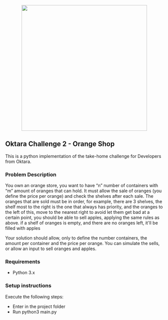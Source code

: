 <p align="center"><a href="https://www.python.org/" target="_blank"><img src="https://www.python.org/static/community_logos/python-logo-master-v3-TM-flattened.png" width="400"></a></p>


## Oktara Challenge 2 - Orange Shop

This is a python implementation of the take-home challenge for Developers from Oktara.

### Problem Description

You own an orange store, you want to have “n” number of containers with “m” amount of oranges that can hold. It must allow the sale of oranges (you define the price per orange) and check the shelves after each sale. The oranges that are sold must be in order, for example, there are 3 shelves, the shelf most to the right is the one that always has priority, and the oranges to the left of this, move to the nearest right to avoid let them get bad at a certain point, you should be able to sell apples, applying the same rules as above. if a shelf of oranges is empty, and there are no oranges left, it'll be filled with apples

Your solution should allow, only to define the number containers, the amount per container and the price per orange. You can simulate the sells, or allow an input to sell oranges and apples.

### Requirements

- Python 3.x

### Setup instructions

Execute the following steps:

- Enter in the project folder
- Run python3 main.py
